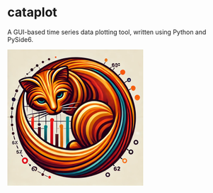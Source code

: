 # cataplot

A GUI-based time series data plotting tool, written using Python and PySide6.

![cataplot](doc/images/cataplot_logo2_sm.png)

